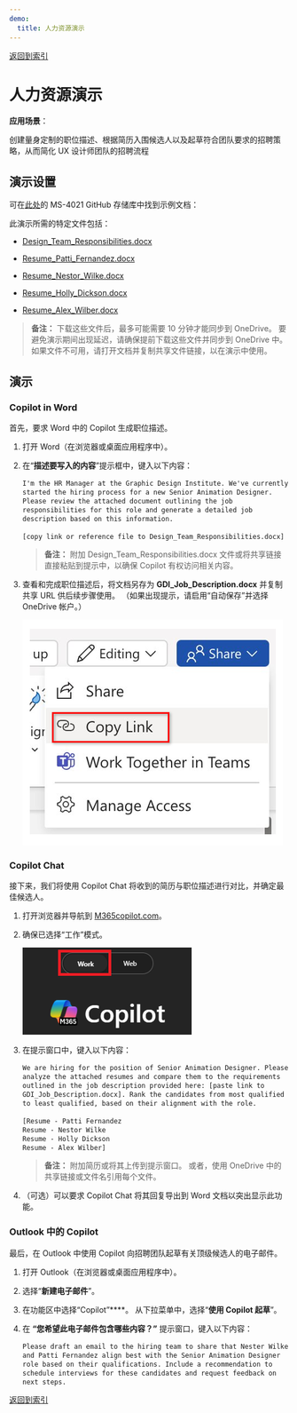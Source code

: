 ```yaml
---
demo:
  title: 人力资源演示
---
```


[返回到索引](https://microsoftlearning.github.io/MS-4021-Copilot-Immersion-Experience/)

# 人力资源演示

**应用场景**：  

创建量身定制的职位描述、根据简历入围候选人以及起草符合团队要求的招聘策略，从而简化 UX 设计师团队的招聘流程

## 演示设置

可在[此处](https://github.com/MicrosoftLearning/MS-4021-Copilot-Immersion-Experience/tree/master/ResourceFiles)的 MS-4021 GitHub 存储库中找到示例文档：

此演示所需的特定文件包括：

- [Design_Team_Responsibilities.docx](https://github.com/MicrosoftLearning/MS-4021-Copilot-Immersion-Experience/raw/master/ResourceFiles/Graphic_Design_Institute_Design_Team_Responsibilities.docx)

- [Resume_Patti_Fernandez.docx](https://github.com/MicrosoftLearning/MS-4021-Copilot-Immersion-Experience/raw/master/ResourceFiles/Resume_Patti_Fernandez.docx)

- [Resume_Nestor_Wilke.docx](https://github.com/MicrosoftLearning/MS-4021-Copilot-Immersion-Experience/raw/master/ResourceFiles/Resume_Nestor_Wilke.docx)

- [Resume_Holly_Dickson.docx](https://github.com/MicrosoftLearning/MS-4021-Copilot-Immersion-Experience/raw/master/ResourceFiles/Resume_Holly_Dickson.docx)

- [Resume_Alex_Wilber.docx](https://github.com/MicrosoftLearning/MS-4021-Copilot-Immersion-Experience/raw/master/ResourceFiles/Resume_Alex_Wilber.docx)

> **备注：** 下载这些文件后，最多可能需要 10 分钟才能同步到 OneDrive。 要避免演示期间出现延迟，请确保提前下载这些文件并同步到 OneDrive 中。 如果文件不可用，请打开文档并复制共享文件链接，以在演示中使用。

## 演示

### Copilot in Word

首先，要求 Word 中的 Copilot 生成职位描述。

1. 打开 Word（在浏览器或桌面应用程序中）。

1. 在“**描述要写入的内容**”提示框中，键入以下内容：

    ```text
    I'm the HR Manager at the Graphic Design Institute. We've currently started the hiring process for a new Senior Animation Designer. Please review the attached document outlining the job responsibilities for this role and generate a detailed job description based on this information.

    [copy link or reference file to Design_Team_Responsibilities.docx]
    ```

    > **备注：** 附加 Design_Team_Responsibilities.docx 文件或将共享链接直接粘贴到提示中，以确保 Copilot 有权访问相关内容。

1. 查看和完成职位描述后，将文档另存为 **GDI_Job_Description.docx** 并复制共享 URL 供后续步骤使用。 （如果出现提示，请启用“自动保存”并选择 OneDrive 帐户。）

    ![共享链接。](../Demos/Media/share-menu-with-copy-link-9fd1c60a.png)

### Copilot Chat

接下来，我们将使用 Copilot Chat 将收到的简历与职位描述进行对比，并确定最佳候选人。

1. 打开浏览器并导航到 [M365copilot.com](https://m365copilot.com/)。

1. 确保已选择“工作”模式。

    ![显示 Web 模式选项卡的屏幕截图。](../Prompts/Media/work-mode.png)

1. 在提示窗口中，键入以下内容：

    ```text
    We are hiring for the position of Senior Animation Designer. Please analyze the attached resumes and compare them to the requirements outlined in the job description provided here: [paste link to GDI_Job_Description.docx]. Rank the candidates from most qualified to least qualified, based on their alignment with the role.

    [Resume - Patti Fernandez
    Resume - Nestor Wilke
    Resume - Holly Dickson
    Resume - Alex Wilber]
    ```

    > **备注：** 附加简历或将其上传到提示窗口。 或者，使用 OneDrive 中的共享链接或文件名引用每个文件。

1. （可选）可以要求 Copilot Chat 将其回复导出到 Word 文档以突出显示此功能。

### Outlook 中的 Copilot

最后，在 Outlook 中使用 Copilot 向招聘团队起草有关顶级候选人的电子邮件。

1. 打开 Outlook（在浏览器或桌面应用程序中）。

1. 选择“**新建电子邮件**”。

1. 在功能区中选择“Copilot”****。 从下拉菜单中，选择“**使用 Copilot 起草**”。

1. 在 **“您希望此电子邮件包含哪些内容？”** 提示窗口，键入以下内容：

    ```text
    Please draft an email to the hiring team to share that Nester Wilke and Patti Fernandez align best with the Senior Animation Designer role based on their qualifications. Include a recommendation to schedule interviews for these candidates and request feedback on next steps.
    ```

[返回到索引](https://microsoftlearning.github.io/MS-4021-Copilot-Immersion-Experience/)
